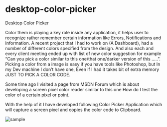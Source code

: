 # desktop-color-picker
Desktop Color Picker

Color them is playing a key role inside any application, it helps user to recognize rather remember certain information like Errors, Notifications and Information. A recent project that I had to work on (A Dashboard), had a number of different colors specified from the design. And also each and every client meeting ended up with list of new color suggestion for example “Can you pick a color similar to this one/that one/darker version of this …..”. Picking a color from a image is easy if you have tools like Photoshop, but In my Dev machine I don’t have one, Even if I had it takes bit of extra memory JUST TO PICK A COLOR CODE.

Some time ago I visited a page from MSDN Forum which is about developing a screen pixel color reader similar to this one How do I test the color of a certain pixel or point.

With the help of it I have developed following Color Picker Application which will capture a screen pixel and copies the color code to Clipboard. 

![sample]()
